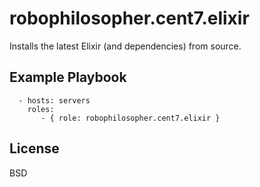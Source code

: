 robophilosopher.cent7.elixir
=========

Installs the latest Elixir (and dependencies) from source.

Example Playbook
----------------

```
  - hosts: servers
    roles:
       - { role: robophilosopher.cent7.elixir }
```
License
-------

BSD
